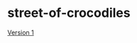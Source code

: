 # street-of-crocodiles

 [Version 1](https://ewancampbell18.github.io/street-of-crocodiles/streetofcroc.html)


 